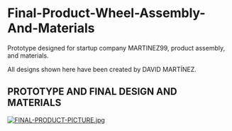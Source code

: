 # Final-Product-Wheel-Assembly-And-Materials
Prototype designed for startup company MARTINEZ99, product assembly, and materials.

All designs shown here have been created by DAVID MARTÍNEZ.

## PROTOTYPE AND FINAL DESIGN AND MATERIALS

[![FINAL-PRODUCT-PICTURE.jpg](https://i.postimg.cc/8PbC7wTb/FINAL-PRODUCT-PICTURE.jpg)](https://postimg.cc/pppv7fh9)





